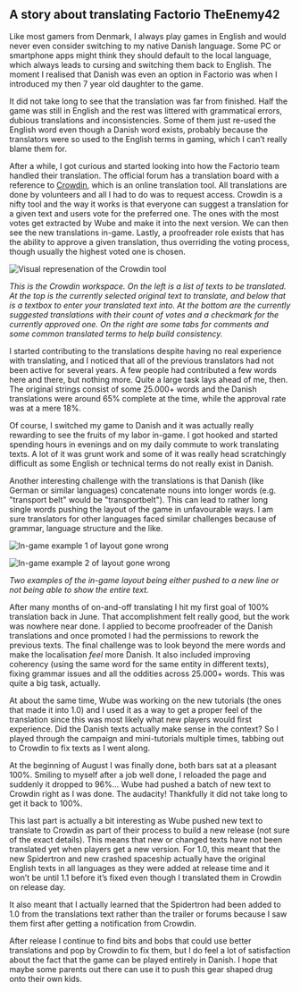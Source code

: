 ## A story about translating Factorio <author>TheEnemy42</author>

Like most gamers from Denmark, I always play games in English and would never even consider switching to my native Danish language. Some PC or smartphone apps might think they should default to the local language, which always leads to cursing and switching them back to English. The moment I realised that Danish was even an option in Factorio was when I introduced my then 7 year old daughter to the game.

It did not take long to see that the translation was far from finished. Half the game was still in English and the rest was littered with grammatical errors, dubious translations and inconsistencies. Some of them just re-used the English word even though a Danish word exists, probably because the translators were so used to the English terms in gaming, which I can’t really blame them for.

After a while, I got curious and started looking into how the Factorio team handled their translation. The official forum has a translation board with a reference to [Crowdin](https://crowdin.com/project/factorio), which is an online translation tool. All translations are done by volunteers and all I had to do was to request access. Crowdin is a nifty tool and the way it works is that everyone can suggest a translation for a given text and users vote for the preferred one. The ones with the most votes get extracted by Wube and make it into the next version. We can then see the new translations in-game. Lastly, a proofreader role exists that has the ability to approve a given translation, thus overriding the voting process, though usually the highest voted one is chosen.

![Visual represenation of the Crowdin tool](https://media.alt-f4.blog/ALTF4/9/translation-1.jpg)

*This is the Crowdin workspace. On the left is a list of texts to be translated. At the top is the currently selected original text to translate, and below that is a textbox to enter your translated text into. At the bottom are the currently suggested translations with their count of votes and a checkmark for the currently approved one. On the right are some tabs for comments and some common translated terms to help build consistency.*

I started contributing to the translations despite having no real experience with translating, and I noticed that all of the previous translators had not been active for several years. A few people had contributed a few words here and there, but nothing more. Quite a large task lays ahead of me, then. The original strings consist of some 25.000+ words and the Danish translations were around 65% complete at the time, while the approval rate was at a mere 18%.

Of course, I switched my game to Danish and it was actually really rewarding to see the fruits of my labor in-game. I got hooked and started spending hours in evenings and on my daily commute to work translating texts. A lot of it was grunt work and some of it was really head scratchingly difficult as some English or technical terms do not really exist in Danish.

Another interesting challenge with the translations is that Danish (like German or similar languages) concatenate nouns into longer words (e.g. "transport belt" would be "transportbelt"). This can lead to rather long single words pushing the layout of the game in unfavourable ways. I am sure translators for other languages faced similar challenges because of grammar, language structure and the like.

![In-game example 1 of layout gone wrong](https://media.alt-f4.blog/ALTF4/9/translation-2.jpg)

![In-game example 2 of layout gone wrong](https://media.alt-f4.blog/ALTF4/9/translation-3.jpg)

*Two examples of the in-game layout being either pushed to a new line or not being able to show the entire text.*

After many months of on-and-off translating I hit my first goal of 100% translation back in June. That accomplishment felt really good, but the work was nowhere near done. I applied to become proofreader of the Danish translations and once promoted I had the permissions to rework the previous texts. The final challenge was to look beyond the mere words and make the localisation *feel* more Danish. It also included improving coherency (using the same word for the same entity in different texts), fixing grammar issues and all the oddities across 25.000+ words. This was quite a big task, actually.

At about the same time, Wube was working on the new tutorials (the ones that made it into 1.0) and I used it as a way to get a proper feel of the translation since this was most likely what new players would first experience. Did the Danish texts actually make sense in the context? So I played through the campaign and mini-tutorials multiple times, tabbing out to Crowdin to fix texts as I went along.

At the beginning of August I was finally done, both bars sat at a pleasant 100%. Smiling to myself after a job well done, I reloaded the page and suddenly it dropped to 96%... Wube had pushed a batch of new text to Crowdin right as I was done. The audacity! Thankfully it did not take long to get it back to 100%.

This last part is actually a bit interesting as Wube pushed new text to translate to Crowdin as part of their process to build a new release (not sure of the exact details). This means that new or changed texts have not been translated yet when players get a new version. For 1.0, this meant that the new Spidertron and new crashed spaceship actually have the original English texts in all languages as they were added at release time and it won’t be until 1.1 before it’s fixed even though I translated them in Crowdin on release day.

It also meant that I actually learned that the Spidertron had been added to 1.0 from the translations text rather than the trailer or forums because I saw them first after getting a notification from Crowdin.

After release I continue to find bits and bobs that could use better translations and pop by Crowdin to fix them, but I do feel a lot of satisfaction about the fact that the game can be played entirely in Danish. I hope that maybe some parents out there can use it to push this gear shaped drug onto their own kids.
